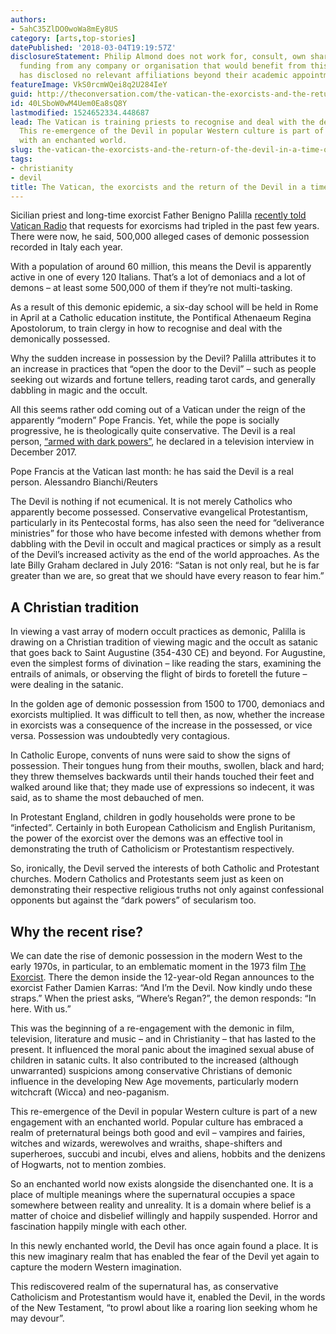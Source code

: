 ```yaml
---
authors:
- 5ahC35ZlDO0woWa8mEy8US
category: [arts,top-stories]
datePublished: '2018-03-04T19:19:57Z'
disclosureStatement: Philip Almond does not work for, consult, own shares in or receive
  funding from any company or organisation that would benefit from this article, and
  has disclosed no relevant affiliations beyond their academic appointment.
featureImage: VkS0rcmWQei8q2U284IeY
guid: http://theconversation.com/the-vatican-the-exorcists-and-the-return-of-the-devil-in-a-time-of-enchantment-92575
id: 40LSboW0wM4Uem0Ea8sQ8Y
lastmodified: 1524652334.448687
lead: The Vatican is training priests to recognise and deal with the demonically possessed.
  This re-emergence of the Devil in popular Western culture is part of a new engagement
  with an enchanted world.
slug: the-vatican-the-exorcists-and-the-return-of-the-devil-in-a-time-of-enchantment
tags:
- christianity
- devil
title: The Vatican, the exorcists and the return of the Devil in a time of enchantment
---
```

Sicilian priest and long-time exorcist Father Benigno Palilla [recently told Vatican Radio](http://www.newsweek.com/vatican-training-more-exorcists-reports-demonic-possession-soaring-819139) that requests for exorcisms had tripled in the past few years. There were now, he said, 500,000 alleged cases of demonic possession recorded in Italy each year.

With a population of around 60 million, this means the Devil is apparently active in one of every 120 Italians. That’s a lot of demoniacs and a lot of demons – at least some 500,000 of them if they’re not multi-tasking.

As a result of this demonic epidemic, a six-day school will be held in Rome in April at a Catholic education institute, the Pontifical Athenaeum Regina Apostolorum, to train clergy in how to recognise and deal with the demonically possessed.

Why the sudden increase in possession by the Devil? Palilla attributes it to an increase in practices that “open the door to the Devil” – such as people seeking out wizards and fortune tellers, reading tarot cards, and generally dabbling in magic and the occult.

All this seems rather odd coming out of a Vatican under the reign of the apparently “modern” Pope Francis. Yet, while the pope is socially progressive, he is theologically quite conservative. The Devil is a real person, [“armed with dark powers”](https://www.telegraph.co.uk/news/2017/12/13/dont-argue-devil-much-intelligent-us-says-pope-francis/), he declared in a television interview in December 2017.

[](https://images.theconversation.com/files/208365/original/file-20180301-36689-wmsij0.jpg?ixlib=rb-1.1.0&q=45&auto=format&w=1000&fit=clip) Pope Francis at the Vatican last month: he has said the Devil is a real person. Alessandro Bianchi/Reuters

The Devil is nothing if not ecumenical. It is not merely Catholics who apparently become possessed. Conservative evangelical Protestantism, particularly in its Pentecostal forms, has also seen the need for “deliverance ministries” for those who have become infested with demons whether from dabbling with the Devil in occult and magical practices or simply as a result of the Devil’s increased activity as the end of the world approaches. As the late Billy Graham declared in July 2016: “Satan is not only real, but he is far greater than we are, so great that we should have every reason to fear him.”


## A Christian tradition

In viewing a vast array of modern occult practices as demonic, Palilla is drawing on a Christian tradition of viewing magic and the occult as satanic that goes back to Saint Augustine (354-430 CE) and beyond. For Augustine, even the simplest forms of divination – like reading the stars, examining the entrails of animals, or observing the flight of birds to foretell the future – were dealing in the satanic.

In the golden age of demonic possession from 1500 to 1700, demoniacs and exorcists multiplied. It was difficult to tell then, as now, whether the increase in exorcists was a consequence of the increase in the possessed, or vice versa. Possession was undoubtedly very contagious.

In Catholic Europe, convents of nuns were said to show the signs of possession. Their tongues hung from their mouths, swollen, black and hard; they threw themselves backwards until their hands touched their feet and walked around like that; they made use of expressions so indecent, it was said, as to shame the most debauched of men.

In Protestant England, children in godly households were prone to be “infected”. Certainly in both European Catholicism and English Puritanism, the power of the exorcist over the demons was an effective tool in demonstrating the truth of Catholicism or Protestantism respectively.

So, ironically, the Devil served the interests of both Catholic and Protestant churches. Modern Catholics and Protestants seem just as keen on demonstrating their respective religious truths not only against confessional opponents but against the “dark powers” of secularism too.

## Why the recent rise?

We can date the rise of demonic possession in the modern West to the early 1970s, in particular, to an emblematic moment in the 1973 film [The Exorcist](http://www.imdb.com/title/tt0070047/?ref_=fn_al_tt_2). There the demon inside the 12-year-old Regan announces to the exorcist Father Damien Karras: “And I’m the Devil. Now kindly undo these straps.” When the priest asks, “Where’s Regan?”, the demon responds: “In here. With us.”

This was the beginning of a re-engagement with the demonic in film, television, literature and music – and in Christianity – that has lasted to the present. It influenced the moral panic about the imagined sexual abuse of children in satanic cults. It also contributed to the increased (although unwarranted) suspicions among conservative Christians of demonic influence in the developing New Age movements, particularly modern witchcraft (Wicca) and neo-paganism.


This re-emergence of the Devil in popular Western culture is part of a new engagement with an enchanted world. Popular culture has embraced a realm of preternatural beings both good and evil – vampires and fairies, witches and wizards, werewolves and wraiths, shape-shifters and superheroes, succubi and incubi, elves and aliens, hobbits and the denizens of Hogwarts, not to mention zombies.

So an enchanted world now exists alongside the disenchanted one. It is a place of multiple meanings where the supernatural occupies a space somewhere between reality and unreality. It is a domain where belief is a matter of choice and disbelief willingly and happily suspended. Horror and fascination happily mingle with each other.

In this newly enchanted world, the Devil has once again found a place. It is this new imaginary realm that has enabled the fear of the Devil yet again to capture the modern Western imagination.

This rediscovered realm of the supernatural has, as conservative Catholicism and Protestantism would have it, enabled the Devil, in the words of the New Testament, “to prowl about like a roaring lion seeking whom he may devour”.
